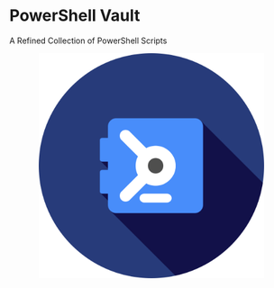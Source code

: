 # PowerShell Vault
A Refined Collection of PowerShell Scripts

<p align="center">
  <img src="ps_vault.svg" alt="Logo for PSVault. Attribution to SVG Repo https://www.svgrepo.com/svg/217127/vault" width="400" height="400">
</p>
